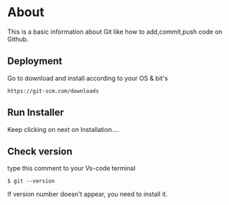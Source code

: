 
# About

This is a basic information about Git like how to add,commit,push code on Github.



Deployment
-----
Go to download and install according to your OS 
& bit's



    https://git-scm.com/downloads

## Run Installer

Keep clicking on next on Installation....

    
## Check version
type this comment to your Vs-code terminal

    $ git --version
If version number doesn't appear, you need to install it.
